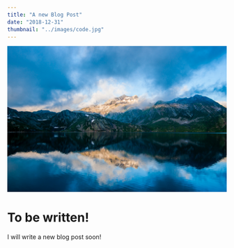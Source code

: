 ```yaml
---
title: "A new Blog Post"
date: "2018-12-31"
thumbnail: "../images/code.jpg"
---
```


![Astronaut](../images/landscape3.jpg)

# To be written!

I will write a new blog post soon!

